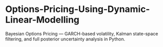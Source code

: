# Options-Pricing-Using-Dynamic-Linear-Modelling
Bayesian Options Pricing — GARCH-based volatility, Kalman state-space filtering, and full posterior uncertainty analysis in Python.
